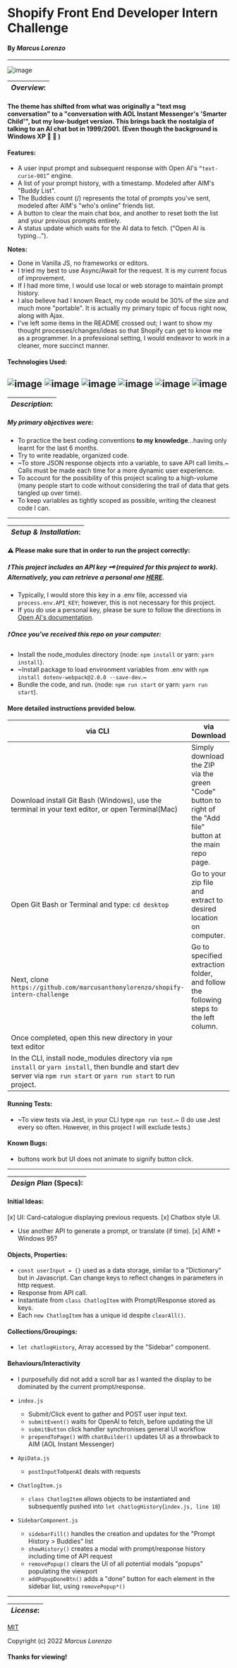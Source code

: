 # Shopify Front End Developer Intern Challenge
#### By _**Marcus Lorenzo**_
---

![image](https://cdn.shopify.com/s/files/1/0611/1605/5788/t/2/assets/shopify-internships-logo.svg?v=54099945611246839601638917488)


| **_Overview_:** |
|---|

#### The theme has shifted from what was originally a "text msg conversation" to a "conversation with AOL Instant Messenger's 'Smarter Child'", but my low-budget version. This brings back the nostalgia of talking to an AI chat bot in 1999/2001. (Even though the background is Windows XP :rofl: :rofl: )

#### Features:
- A user input prompt and subsequent response with Open AI's `“text-curie-001”` engine.
- A list of your prompt history, with a timestamp. Modeled after AIM's "Buddy List".
- The Buddies count (<number>/<number>) represents the total of prompts you've sent, modeled after AIM's "who's online" friends list.
- A button to clear the main chat box, and another to reset both the list and your previous prompts entirely.
- A status update which waits for the AI data to fetch. ("Open AI is typing...").

**Notes:**
- Done in Vanilla JS, no frameworks or editors.
- I tried my best to use Async/Await for the request. It is my current focus of improvement.
- If I had more time, I would use local or web storage to maintain prompt history.
- I also believe had I known React, my code would be 30% of the size and much more "portable". It is actually my primary topic of focus right now, along with Ajax.
- I've left some items in the README crossed out; I want to show my thought processes/changes/ideas so that Shopify can get to know me as a programmer. In a professional setting, I would endeavor to work in a cleaner, more succinct manner.


#### Technologies Used:
![image](https://img.shields.io/badge/JavaScript-323330?style=for-the-badge&logo=javascript&logoColor=F7DF1E)
![image](https://img.shields.io/badge/Jest-C21325?style=for-the-badge&logo=jest&logoColor=white) ![image](https://img.shields.io/badge/eslint-3A33D1?style=for-the-badge&logo=eslint&logoColor=white)
![image](https://img.shields.io/badge/HTML5-E34F26?style=for-the-badge&logo=html5&logoColor=white)  ![image](https://img.shields.io/badge/CSS3-1572B6?style=for-the-badge&logo=css3&logoColor=white)
![image](https://img.shields.io/badge/GIT-E44C30?style=for-the-badge&logo=git&logoColor=white)
---


| **_Description_:** |
|---|

##### **My primary objectives** were:
- To practice the best coding conventions **to my knowledge**...having only learnt for the last 6 months.
- Try to write readable, organized code.
- ~To store JSON response objects into a variable, to save API call limits.~ Calls must be made each time for a more dynamic user experience.
- To account for the possibility of this project scaling to a high-volume (many people start to code without considering the trail of data that gets tangled up over time).
- To keep variables as tightly scoped as possible, writing the cleanest code I can.

---

| **_Setup & Installation_:** |
|---|
#### :warning: **Please make sure** that in order to run the project correctly:

##### 	:exclamation: This project includes an API key :old_key: (required for this project to work). Alternatively, you can retrieve a personal one [HERE](https://beta.openai.com/signup).
- Typically, I would store this key in a .env file, accessed via `process.env.API_KEY`; however, this is not necessary for this project.
- If you do use a personal key, please be sure to follow the directions in [Open AI's documentation](https://beta.openai.com/docs/api-reference/authentication).

##### 	:exclamation: Once you've received this repo on your computer:
- Install the node_modules directory (node: `npm install` or yarn: `yarn install`).
- ~Install package to load environment variables from .env with `npm install dotenv-webpack@2.0.0 --save-dev`.~
- Bundle the code, and run. (node: `npm run start` or yarn: `yarn run start`).

####   More detailed instructions provided below.

|   via CLI   |  via Download  |
|---|---|
| Download install Git Bash (Windows), use the terminal in your text editor, or open Terminal(Mac) | Simply download the ZIP via the green "Code" button to right of the "Add file" button at the main repo page. 
 Open Git Bash or Terminal and type: `cd desktop` | Go to your zip file and extract to desired location on computer. 
 Next, clone `https://github.com/marcusanthonylorenzo/shopify-intern-challenge` | Go to specified extraction folder, and follow the following steps to the left column.
 Once completed, open this new directory in your text editor | 
 In the CLI, install node_modules directory via `npm install` or `yarn install`, then bundle and start dev server via `npm run start` or `yarn run start` to run project. |


#### Running Tests:
- ~To view tests via Jest, in your CLI type `npm run test`.~ (I do use Jest every so often. However, in this project I will exclude tests.)

#### Known Bugs:
* buttons work but UI does not animate to signify button click.

---

| **_Design Plan_ (Specs):** |
|---|
#### Initial Ideas:
[x] UI: Card-catalogue displaying previous requests.
[x] Chatbox style UI.
- Use another API to generate a prompt, or translate (if time).
[x] AIM! + Windows 95?

#### Objects, Properties:
- `const userInput = {}` used as a data storage, similar to a "Dictionary" but in Javascript. Can change keys to reflect changes in parameters in http request.
- Response from API call.
- Instantiate from `class ChatlogItem` with Prompt/Response stored as keys.
- Each `new ChatlogItem` has a unique id despite `clearAll()`.

#### Collections/Groupings:
- `let chatlogHistory`, Array accessed by the "Sidebar" component.

#### Behaviours/Interactivity
- I purposefully did not add a scroll bar as I wanted the display to be dominated by the current prompt/response.

- `index.js`
  - Submit/Click event to gather and POST user input text.
  - `submitEvent()` waits for OpenAI to fetch, before updating the UI
  - `submitButton` click handler synchronises general UI workflow
  - `prependToPage()` with `chatBuilder()` updates UI as a throwback to AIM (AOL Instant Messenger)

- `ApiData.js`
  - `postInputToOpenAI` deals with requests

- `ChatlogItem.js`
  - `class ChatlogItem` allows objects to be instantiated and subsequently pushed into `let chatlogHistory`(`index.js, line 18`)

- `SidebarComponent.js`
  - `sidebarFill()` handles the creation and updates for the "Prompt History > Buddies" list
  - `showHistory()` creates a modal with prompt/response history including time of API request
  - `removePopup()` clears the UI of all potential modals "popups" populating the viewport
  - `addPopupDoneBtn()` adds a "done" button for each element in the sidebar list, using `removePopup*()`

---
| **_License_:** |
|---|

[MIT]()

Copyright (c) 2022 _Marcus Lorenzo_


#### Thanks for viewing!
